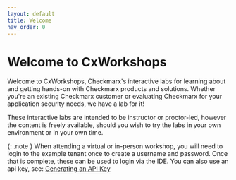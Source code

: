 ```yaml
---
layout: default
title: Welcome
nav_order: 0
---
```


# Welcome to CxWorkshops

Welcome to CxWorkshops, Checkmarx's interactive labs for learning about and getting hands-on with Checkmarx products and solutions. Whether you're an existing Checkmarx customer or evaluating Checkmarx for your application security needs, we have a lab for it!

These interactive labs are intended to be instructor or proctor-led, however the content is freely available, should you wish to try the labs in your own environment or in your own time.  

{: .note }
When attending a virtual or in-person workshop, you will need to login to the example tenant once to create a username and password. Once that is complete, these can be used to login via the IDE.  You can also use an api key, see: [Generating an API Key](https://docs.checkmarx.com/en/34965-118315-authentication-for-checkmarx-one-cli.html#UUID-a4e31a96-1f36-6293-e95a-97b4b9189060_section-idm4569983999729633242214461029)